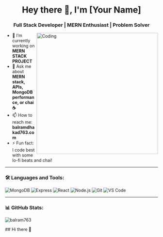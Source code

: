 <h1 align="center">Hey there 👋, I'm [Your Name]</h1>
<h3 align="center">Full Stack Developer | MERN Enthusiast | Problem Solver</h3>

<img align="right" alt="Coding" width="400" src="https://media.giphy.com/media/qgQUggAC3Pfv687qPC/giphy.gif" />

- 🔭 I’m currently working on **MERN STACK PROJECT**
- 💬 Ask me about **MERN stack, APIs, MongoDB performance, or chai ☕**
- 📫 How to reach me: **balramdhakad763.com**
- ⚡ Fun fact: I code best with some lo-fi beats and chai!

---

### 🛠️ Languages and Tools:
![MongoDB](https://img.shields.io/badge/-MongoDB-4EA94B?style=flat&logo=mongodb&logoColor=white)
![Express](https://img.shields.io/badge/-Express-000000?style=flat&logo=express&logoColor=white)
![React](https://img.shields.io/badge/-React-61DAFB?style=flat&logo=react&logoColor=white)
![Node.js](https://img.shields.io/badge/-Node.js-339933?style=flat&logo=node.js&logoColor=white)
![Git](https://img.shields.io/badge/-Git-F05032?style=flat&logo=git&logoColor=white)
![VS Code](https://img.shields.io/badge/-VSCode-007ACC?style=flat&logo=visual-studio-code&logoColor=white)

---

### 📊 GitHub Stats:
<p align="left">
  <img src="https://github-readme-stats.vercel.app/api?username=your-balram763&show_icons=true&theme=radical" alt="balram763" />
</p>
## Hi there 👋

<!--
**balram763/balram763** is a ✨ _special_ ✨ repository because its `README.md` (this file) appears on your GitHub profile.

Here are some ideas to get you started:

- 🔭 I’m currently working on ...
- 🌱 I’m currently learning ...
- 👯 I’m looking to collaborate on ...
- 🤔 I’m looking for help with ...
- 💬 Ask me about ...
- 📫 How to reach me: ...
- 😄 Pronouns: ...
- ⚡ Fun fact: ...
-->
